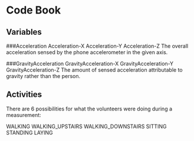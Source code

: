 # Code Book

## Variables

###Acceleration
Acceleration-X
Acceleration-Y
Acceleration-Z
The overall acceleration sensed by the phone accelerometer in the given axis.

###GravityAcceleration
GravityAcceleration-X
GravityAcceleration-Y
GravityAcceleration-Z
The amount of sensed acceleration attributable to gravity rather than the person.

## Activities

There are 6 possibilities for what the volunteers were doing during a measurement:

WALKING
WALKING_UPSTAIRS
WALKING_DOWNSTAIRS
SITTING
STANDING
LAYING